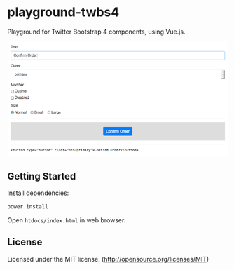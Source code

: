# playground-twbs4

Playground for Twitter Bootstrap 4 components, using Vue.js.

![Screenshot of playground](screenshot.png)


## Getting Started

Install dependencies:

```sh
bower install
```

Open `htdocs/index.html` in web browser.


## License

Licensed under the MIT license. (http://opensource.org/licenses/MIT)
